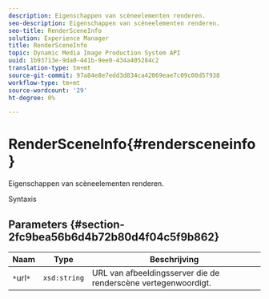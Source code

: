 ```yaml
---
description: Eigenschappen van scèneelementen renderen.
seo-description: Eigenschappen van scèneelementen renderen.
seo-title: RenderSceneInfo
solution: Experience Manager
title: RenderSceneInfo
topic: Dynamic Media Image Production System API
uuid: 1b93713e-9da0-441b-9ee0-434a405284c2
translation-type: tm+mt
source-git-commit: 97a84e8e7edd3d834ca42069eae7c09c00d57938
workflow-type: tm+mt
source-wordcount: '29'
ht-degree: 0%

---
```



# RenderSceneInfo{#rendersceneinfo}

Eigenschappen van scèneelementen renderen.

Syntaxis

## Parameters {#section-2fc9bea56b6d4b72b80d4f04c5f9b862}

| Naam | Type | Beschrijving |
|---|---|---|
| `*`url`*` | `xsd:string` | URL van afbeeldingsserver die de renderscène vertegenwoordigt. |

